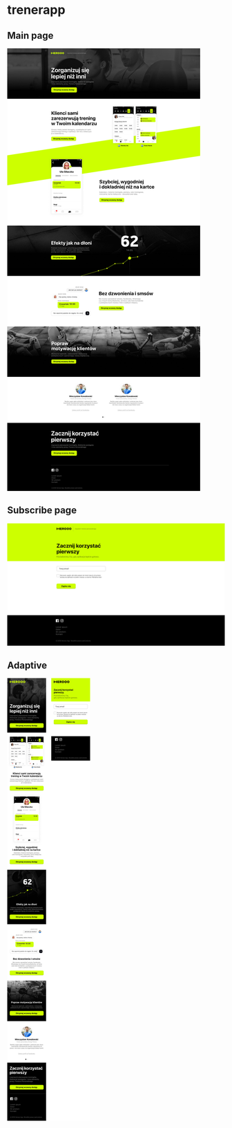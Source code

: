 # trenerapp

## Main page
![alt text](desctop1920.jpg)

## Subscribe page
![alt text](desctop2.jpg)

## Adaptive
![alt text](mobile.jpg)

